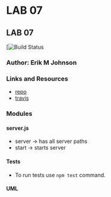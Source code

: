 LAB 07
==============================================

## LAB 07
[![Build Status](https://travis-ci.com/erikmjohnson/lab-07-testing.svg?branch=master)

### Author: Erik M Johnson

### Links and Resources
* [repo](https://github.com/erikmjohnson/lab-07-api-server)
* [travis](https://travis-ci.com/erikmjohnson/lab-07-testing)

### Modules
#### server.js
* server -> has all server paths
* start -> starts server

#### Tests

* To run tests use `npm test` command.

#### UML